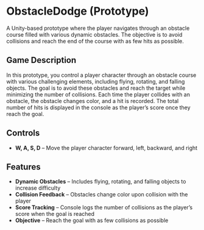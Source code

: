 # ObstacleDodge (Prototype)

A Unity-based prototype where the player navigates through an obstacle course filled with various dynamic obstacles. 
The objective is to avoid collisions and reach the end of the course with as few hits as possible.

## Game Description

In this prototype, you control a player character through an obstacle course with various challenging elements, including flying, rotating, and falling objects. 
The goal is to avoid these obstacles and reach the target while minimizing the number of collisions. 
Each time the player collides with an obstacle, the obstacle changes color, and a hit is recorded. The total number of hits is displayed in the console as the player’s score once they reach the goal.

## Controls

- **W, A, S, D** – Move the player character forward, left, backward, and right

## Features

- **Dynamic Obstacles** – Includes flying, rotating, and falling objects to increase difficulty
- **Collision Feedback** – Obstacles change color upon collision with the player
- **Score Tracking** – Console logs the number of collisions as the player’s score when the goal is reached
- **Objective** – Reach the goal with as few collisions as possible
 
